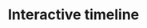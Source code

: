 ---
title: Interactive timeline
layout: design-pattern
category: Charts
permalink: ui-patterns/charts/interactive-timeline/
design-pattern-type: mobile
extra-image-1: design-pattern-interactive-timeline2.png

what: >
 An interactive graphical representation of a period in time, on which important events are marked.

why: >
 To show the user an overview over time, that will reveal information they didn’t know before. 

do: >
 * Keep it clear.

 * Use legends, make sure the user understands the elements.

 * Make clear what the timespan is. Day, week, month and year options or maybe even hours.

 * Create a timespan selector. Give the user control about the content.

 * Use play buttons for an automatic display.

 * Make it interactive, clickable and zoom-able.

 * Divide visually different kind of elements through colors and graphs for example.

 * Always communicate, even when there is no content to show (in that case, say why).

 * Create the possibility to hide or show content, but make clear how to unhide.

 * Give it a header describing the timeline.

 * Use a help pattern for the user when it is needed.

 * Give controls enough size to make interaction easy.

dont: >
 * It is not a dashboard, it provides interactive controls.

 * Confuse the user with too many user interface elements in the same timeline and at the same time.

 * Don’t add too much overlay panels for extra information, try to balance.

tags: >
 Chart, information visualisation, big data, progressive disclosure, timeline, timespan, colours, overview, data visualisation, data, data plus overview, help pattern, numbers, interactive, zoom-able, overview plus details.

---